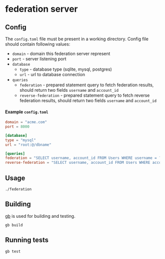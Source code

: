 # federation server

## Config

The `config.toml` file must be present in a working directory. Config file should contain following values:

* `domain` - domain this federation server represent
* `port` - server listening port
* `database`
  * `type` - database type (sqlite, mysql, postgres)
  * `url` - url to database connection
* `queries`
  * `federation` - prepared statement query to fetch federation results, should return two fields `username` and `account_id`
  * `reverse-federation` - prepared statement query to fetch reverse federation results, should return two fields `username` and `account_id`

#### Example `config.toml`
```toml
domain = "acme.com"
port = 8000

[database]
type = "mysql"
url = "root:@/dbname"

[queries]
federation = "SELECT username, account_id FROM Users WHERE username = ?"
reverse-federation = "SELECT username, account_id FROM Users WHERE account_id = ?"
```

## Usage

```
./federation
```

## Building

[gb](http://getgb.io) is used for building and testing.

```
gb build
```

## Running tests

```
gb test
```
